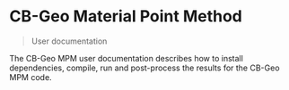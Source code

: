 # CB-Geo Material Point Method
> User documentation

The CB-Geo MPM user documentation describes how to install dependencies, compile, run and post-process the results for the CB-Geo MPM code.
